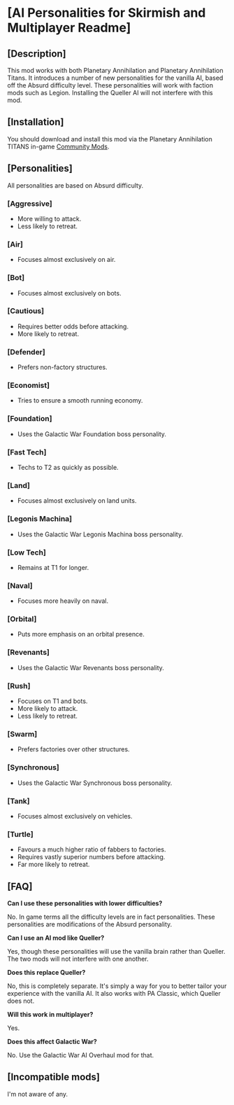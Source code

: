 # [AI Personalities for Skirmish and Multiplayer Readme]

## [Description]

This mod works with both Planetary Annihilation and Planetary Annihilation Titans. It introduces a number of new personalities for the vanilla AI, based off the Absurd difficulty level. These personalities will work with faction mods such as Legion. Installing the Queller AI will not interfere with this mod.

## [Installation]

You should download and install this mod via the Planetary Annihilation TITANS in-game [Community Mods](https://steamcommunity.com/sharedfiles/filedetails/?id=1417396826).

## [Personalities]

All personalities are based on Absurd difficulty.

### [Aggressive]

- More willing to attack.
- Less likely to retreat.

### [Air]

- Focuses almost exclusively on air.

### [Bot]

- Focuses almost exclusively on bots.

### [Cautious]

- Requires better odds before attacking.
- More likely to retreat.

### [Defender]

- Prefers non-factory structures.

### [Economist]

- Tries to ensure a smooth running economy.

### [Foundation]

- Uses the Galactic War Foundation boss personality.

### [Fast Tech]

- Techs to T2 as quickly as possible.

### [Land]

- Focuses almost exclusively on land units.

### [Legonis Machina]

- Uses the Galactic War Legonis Machina boss personality.

### [Low Tech]

- Remains at T1 for longer.

### [Naval]

- Focuses more heavily on naval.

### [Orbital]

- Puts more emphasis on an orbital presence.

### [Revenants]

- Uses the Galactic War Revenants boss personality.

### [Rush]

- Focuses on T1 and bots.
- More likely to attack.
- Less likely to retreat.

### [Swarm]

- Prefers factories over other structures.

### [Synchronous]

- Uses the Galactic War Synchronous boss personality.

### [Tank]

- Focuses almost exclusively on vehicles.

### [Turtle]

- Favours a much higher ratio of fabbers to factories.
- Requires vastly superior numbers before attacking.
- Far more likely to retreat.

## [FAQ]

**Can I use these personalities with lower difficulties?**

No. In game terms all the difficulty levels are in fact personalities. These personalities are modifications of the Absurd personality.

**Can I use an AI mod like Queller?**

Yes, though these personalities will use the vanilla brain rather than Queller. The two mods will not interfere with one another.

**Does this replace Queller?**

No, this is completely separate. It's simply a way for you to better tailor your experience with the vanilla AI. It also works with PA Classic, which Queller does not.

**Will this work in multiplayer?**

Yes.

**Does this affect Galactic War?**

No. Use the Galactic War AI Overhaul mod for that.

## [Incompatible mods]

I'm not aware of any.
